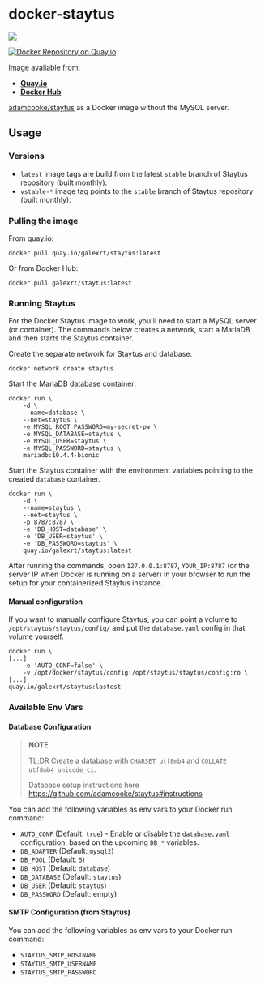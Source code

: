 # docker-staytus

[![](https://images.microbadger.com/badges/image/galexrt/staytus.svg)](https://microbadger.com/images/galexrt/staytus "Get your own image badge on microbadger.com")

[![Docker Repository on Quay.io](https://quay.io/repository/galexrt/staytus/status "Docker Repository on Quay.io")](https://quay.io/repository/galexrt/staytus)

Image available from:

* [**Quay.io**](https://quay.io/repository/galexrt/staytus)
* [**Docker Hub**](https://hub.docker.com/r/galexrt/staytus)

[adamcooke/staytus](https://github.com/adamcooke/staytus) as a Docker image without the MySQL server.

## Usage

### Versions

* `latest` image tags are build from the latest `stable` branch of Staytus repository (built monthly).
* `vstable-*` image tag points to the `stable` branch of Staytus repository (built monthly).

### Pulling the image

From quay.io:

```console
docker pull quay.io/galexrt/staytus:latest
```
Or from Docker Hub:

```console
docker pull galexrt/staytus:latest
```

### Running Staytus

For the Docker Staytus image to work, you'll need to start a MySQL server (or container).
The commands below creates a network, start a MariaDB and then starts the Staytus container.

Create the separate network for Staytus and database:

```console
docker network create staytus
```

Start the MariaDB database container:

```console
docker run \
    -d \
    --name=database \
    --net=staytus \
    -e MYSQL_ROOT_PASSWORD=my-secret-pw \
    -e MYSQL_DATABASE=staytus \
    -e MYSQL_USER=staytus \
    -e MYSQL_PASSWORD=staytus \
    mariadb:10.4.4-bionic
```

Start the Staytus container with the environment variables pointing to the created `database` container.

```console
docker run \
    -d \
    --name=staytus \
    --net=staytus \
    -p 8787:8787 \
    -e 'DB_HOST=database' \
    -e 'DB_USER=staytus' \
    -e 'DB_PASSWORD=staytus' \
    quay.io/galexrt/staytus:latest
```

After running the commands, open `127.0.0.1:8787`, `YOUR_IP:8787` (or the server IP when Docker is running on a server) in your browser to run the setup for your containerized Staytus instance.

#### Manual configuration

If you want to manually configure Staytus, you can point a volume to `/opt/staytus/staytus/config/`  and put the `database.yaml` config in that volume yourself.

```console
docker run \
[...]
    -e 'AUTO_CONF=false' \
    -v /opt/docker/staytus/config:/opt/staytus/staytus/config:ro \
[...]
quay.io/galexrt/staytus:lastest
```

### Available Env Vars

#### Database Configuration

> **NOTE**
>
> TL;DR Create a database with `CHARSET utf8mb4` and `COLLATE utf8mb4_unicode_ci`.
>
> Database setup instructions here https://github.com/adamcooke/staytus#instructions

You can add the following variables as env vars to your Docker run command:

* `AUTO_CONF` (Default: `true`) - Enable or disable the `database.yaml` configuration, based on the upcoming `DB_*` variables.
* `DB_ADAPTER` (Default: `mysql2`)
* `DB_POOL` (Default: `5`)
* `DB_HOST` (Default: `database`)
* `DB_DATABASE` (Default: `staytus`)
* `DB_USER` (Default: `staytus`)
* `DB_PASSWORD` (Default: empty)

#### SMTP Configuration (from Staytus)

You can add the following variables as env vars to your Docker run command:

* `STAYTUS_SMTP_HOSTNAME`
* `STAYTUS_SMTP_USERNAME`
* `STAYTUS_SMTP_PASSWORD`
